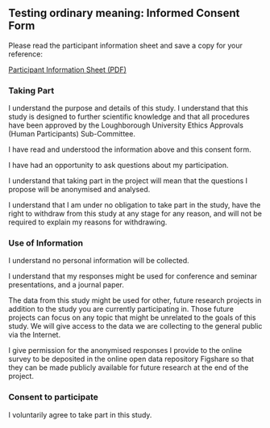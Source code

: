 ## Testing ordinary meaning: Informed Consent Form  

Please read the participant information sheet and save a copy for your reference:

<a href="participant-information-sheet.pdf" target="_blank" class="btn btn-primary"><i class="fa fa-file-pdf"></i> Participant Information Sheet (PDF)</a>

### Taking Part 

I understand the purpose and details of this study. I understand that this study is designed to further scientific knowledge and that all procedures have been approved by the Loughborough University Ethics Approvals (Human Participants) Sub-Committee. 

I have read and understood the information above and this consent form. 

I have had an opportunity to ask questions about my participation. 

I understand that taking part in the project will mean that the questions I propose will be anonymised and analysed. 

I understand that I am under no obligation to take part in the study, have the right to withdraw from this study at any stage for any reason, and will not be required to explain my reasons for withdrawing. 

### Use of Information 

I understand no personal information will be collected.  

I understand that my responses might be used for conference and seminar presentations, and a journal paper. 

The data from this study might be used for other, future research projects in addition to the study you are currently participating in. Those future projects can focus on any topic that might be unrelated to the goals of this study. We will give access to the data we are collecting to the general public via the Internet. 

I give permission for the anonymised responses I provide to the online survey to be deposited in the online open data repository Figshare so that they can be made publicly available for future research at the end of the project. 

 

### Consent to participate  

I voluntarily agree to take part in this study.